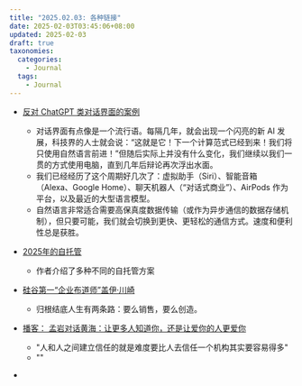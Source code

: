 ```yaml
---
title: "2025.02.03: 各种链接"
date: 2025-02-03T03:45:06+08:00
updated: 2025-02-03
draft: true
taxonomies:
  categories:
    - Journal
  tags:
    - Journal
---
```


- [反对 ChatGPT 类对话界面的案例](https://julian.digital/2025/03/27/the-case-against-conversational-interfaces/)
  - 对话界面有点像是一个流行语。每隔几年，就会出现一个闪亮的新 AI 发展，科技界的人士就会说：“这就是它！下一个计算范式已经到来！我们将只使用自然语言前进！”但随后实际上并没有什么变化，我们继续以我们一贯的方式使用电脑，直到几年后辩论再次浮出水面。
  - 我们已经经历了这个周期好几次了：虚拟助手（Siri）、智能音箱（Alexa、Google Home）、聊天机器人（“对话式商业”）、AirPods 作为平台，以及最近的大型语言模型。
  - 自然语言非常适合需要高保真度数据传输（或作为异步通信的数据存储机制），但只要可能，我们就会切换到更快、更轻松的通信方式。速度和便利性总是获胜。
- [2025年的自托管](https://kiranet.org/posts/self-hosting-like-its-2025/)

  - 作者介绍了多种不同的自托管方案

- [硅谷第一“企业布道师”盖伊·川崎](https://www.modernweekly.com/hots/41381)

  - 归根结底人生有两条路：要么销售，要么创造。

- [播客： 孟岩对话黄海：让更多人知道你，还是让爱你的人更爱你](https://www.xiaoyuzhoufm.com/episode/61dbf5b519e8465da2f8f4fd)
  - "人和人之间建立信任的就是难度要比人去信任一个机构其实要容易得多"
  - ""
- [](https://www.douban.com/group/topic/284038895/?_i=4979909sU3iZ6V,9369960VXIN7tF)
